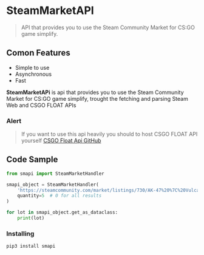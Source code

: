 # SteamMarketAPI
> API that provides you to use the Steam Community Market for CS:GO game simplify.

## Comon Features
- Simple to use
- Asynchronous
- Fast

**SteamMarketAPi** is api that provides you to use the Steam Community Market for CS:GO game simplify, trought the fetching and parsing Steam Web and CSGO FLOAT APIs

### Alert
> If you want to use this api heavily you should to host CSGO FLOAT API yourself
[CSGO Float Api GitHub](https://github.com/csgofloat/inspect)

## Code Sample
``` python
from smapi import SteamMarketHandler

smapi_object = SteamMarketHandler(
    'https://steamcommunity.com/market/listings/730/AK-47%20%7C%20Vulcan%20%28Field-Tested%29',
    quantity=5  # 0 for all results
)

for lot in smapi_object.get_as_dataclass:
    print(lot)
```

### Installing
``` bash
pip3 install smapi
```
